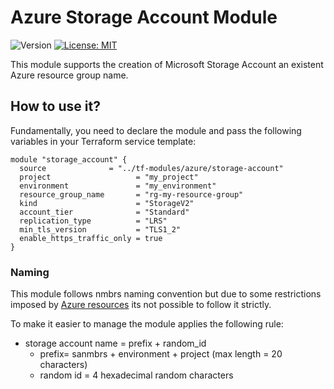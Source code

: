 # Azure Storage Account Module

<p>
  <img alt="Version" src="https://img.shields.io/badge/version-1.0.0-blue.svg" />
  <a href="LICENSE.md" target="_blank">
    <img alt="License: MIT" src="https://img.shields.io/badge/License-MIT-blue.svg" />
  </a>
</p>

This module supports the creation of Microsoft Storage Account an existent Azure resource group name.

## How to use it?

Fundamentally, you need to declare the module and pass the following variables in your Terraform service template:

```hcl
module "storage_account" {
  source              = "../tf-modules/azure/storage-account"
  project                   = "my_project"
  environment               = "my_environment"
  resource_group_name       = "rg-my-resource-group"
  kind                      = "StorageV2"
  account_tier              = "Standard"
  replication_type          = "LRS"
  min_tls_version           = "TLS1_2"
  enable_https_traffic_only = true
}
```

### Naming

This module follows nmbrs naming convention but due to some restrictions imposed by [Azure resources](https://docs.microsoft.com/en-us/azure/azure-resource-manager/management/resource-name-rules#microsoftstorage) its not possible to follow it strictly.

To make it easier to manage the module applies the following rule:
- storage account name = prefix + random_id
  - prefix= sanmbrs + environment + project (max length = 20 characters)
  - random id = 4 hexadecimal random characters
  
